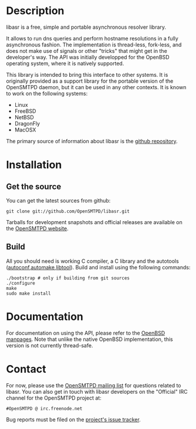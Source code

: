 Description
===========

libasr is a free, simple and portable asynchronous resolver library.

It allows to run dns queries and perform hostname resolutions in a fully
asynchronous fashion.  The implementation is thread-less, fork-less, and
does not make use of signals or other "tricks" that might get in the
developer's way.  The API was initially developped for the OpenBSD
operating system, where it is natively supported.

This library is intended to bring this interface to other systems. It is
originally provided as a support library for the portable version of the
OpenSMTPD daemon, but it can be used in any other contexts.  It is known
to work on the following systems:

* Linux
* FreeBSD
* NetBSD
* DragonFly
* MacOSX

The primary source of information about libasr is the [github repository][1].

[1]: http://github.com/OpenSMTPD/libasr


Installation
============

Get the source
--------------

You can get the latest sources from github:

    git clone git://github.com/OpenSMTPD/libasr.git

Tarballs for development snapshots and official releases are available
on the [OpenSMTPD website][2].

[2]: http://www.opensmtpd.org/archives/

Build
-----

All you should need is working C compiler, a C library and the autotools
([autoconf],[automake],[libtool]).  Build and install using the following
commands:

    ./bootstrap # only if building from git sources
    ./configure
    make
    sudo make install

[autoconf]: http://www.gnu.org/software/autoconf/
[automake]: http://www.gnu.org/software/automake/
[libtool]: http://www.gnu.org/software/libtool/

Documentation
=============

For documentation on using the API, please refer to the [OpenBSD manpages][3].
Note that unlike the native OpenBSD implementation, this version is not currently
thread-safe.

[3]: http://www.openbsd.org/cgi-bin/man.cgi/OpenBSD-current/man3/asr_run.3


Contact
=======

For now, please use the [OpenSMTPD mailing list][4] for questions related to
libasr.  You can also get in touch with libasr developers on the "Official"
IRC channel for the OpenSMTPD project at:

    #OpenSMTPD @ irc.freenode.net

Bug reports must be filed on the [project's issue tracker][5].

[4]: http://www.opensmtpd.org/list.html
[5]: http://github.com/OpenSMTPD/libasr/issues
